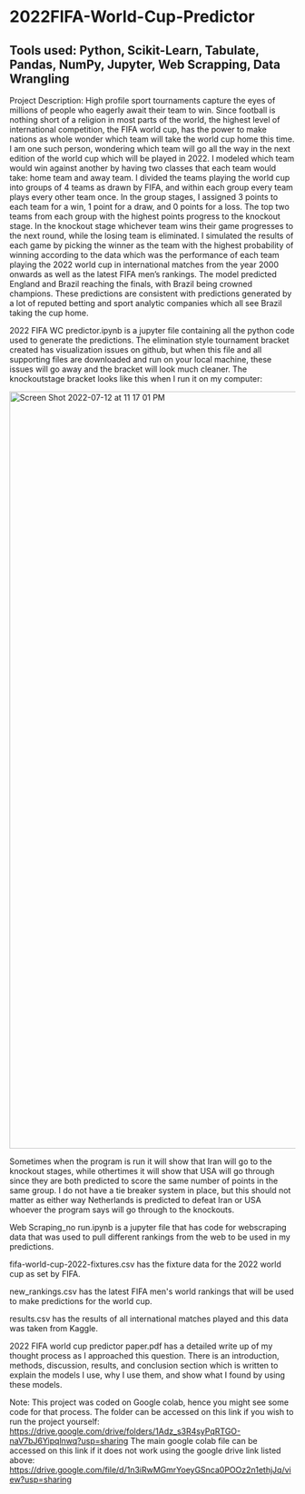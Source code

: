 # 2022FIFA-World-Cup-Predictor

## Tools used: Python, Scikit-Learn, Tabulate, Pandas, NumPy, Jupyter, Web Scrapping, Data Wrangling

Project Description: High profile sport tournaments capture the eyes of millions of people who eagerly await their team to win. Since football is nothing short of a religion in most parts of the world, the highest level of international competition, the FIFA
world cup, has the power to make nations as whole wonder which team will take the world cup home this time. I am one such person, wondering which team will go all the way in the next edition of the world cup which will be played in 2022. I modeled which team would win against another by having two classes that each team would take: home team and away team. I divided the teams playing the world cup into groups of 4 teams as drawn by FIFA, and within each group every team plays every other team once. In the group stages, I assigned 3 points to each team for a win, 1 point for a draw, and 0 points for a loss. The top two teams from each group with the highest points progress to the knockout stage. In the knockout stage whichever team wins their game progresses to the next round, while the losing team is eliminated. I simulated the results of each game by picking the winner as the team with the highest probability of winning according to the data which was the performance of each team playing the 2022 world cup in international matches from the year 2000 onwards as well as the latest FIFA men’s rankings. The model predicted England and Brazil reaching the finals, with Brazil being crowned champions. These predictions are consistent with predictions generated by a lot of reputed betting and sport analytic companies which all see Brazil taking the cup home. 

2022 FIFA WC predictor.ipynb is a jupyter file containing all the python code used to generate the predictions. The elimination style tournament bracket created has visualization issues on github, but when this file and all supporting files are downloaded and run on your local machine, these issues will go away and the bracket will look much cleaner. The knockoutstage bracket looks like this when I run it on my computer:

<img width="1333" alt="Screen Shot 2022-07-12 at 11 17 01 PM" src="https://user-images.githubusercontent.com/51481040/178645840-82a3d457-478f-4e08-bdf3-e749ee765c95.png">


Sometimes when the program is run it will show that Iran will go to the knockout stages, while othertimes it will show that USA will go through since they are both predicted to score the same number of points in the same group. I do not have a tie breaker system in place, but this should not matter as either way Netherlands is predicted to defeat Iran or USA whoever the program says will go through to the knockouts.

Web Scraping_no run.ipynb is a jupyter file that has code for webscraping data that was used to pull different rankings from the web to be used in my predictions. 

fifa-world-cup-2022-fixtures.csv has the fixture data for the 2022 world cup as set by FIFA.

new_rankings.csv has the latest FIFA men's world rankings that will be used to make predictions for the world cup.

results.csv has the results of all international matches played and this data was taken from Kaggle.

2022 FIFA world cup predictor paper.pdf has a detailed write up of my thought process as I approached this question. There is an introduction, methods, discussion, results, and conclusion section which is written to explain the models I use, why I use them, and show what I found by using these models.

Note: This project was coded on Google colab, hence you might see some code for that process. The folder can be accessed on this link if you wish to run the project yourself: https://drive.google.com/drive/folders/1Adz_s3R4syPqRTGO-naV7bJ6Yipqlnwq?usp=sharing The main google colab file can be accessed on this link if it does not work using the google drive link listed above: https://drive.google.com/file/d/1n3iRwMGmrYoeyGSnca0POOz2n1ethjJq/view?usp=sharing
